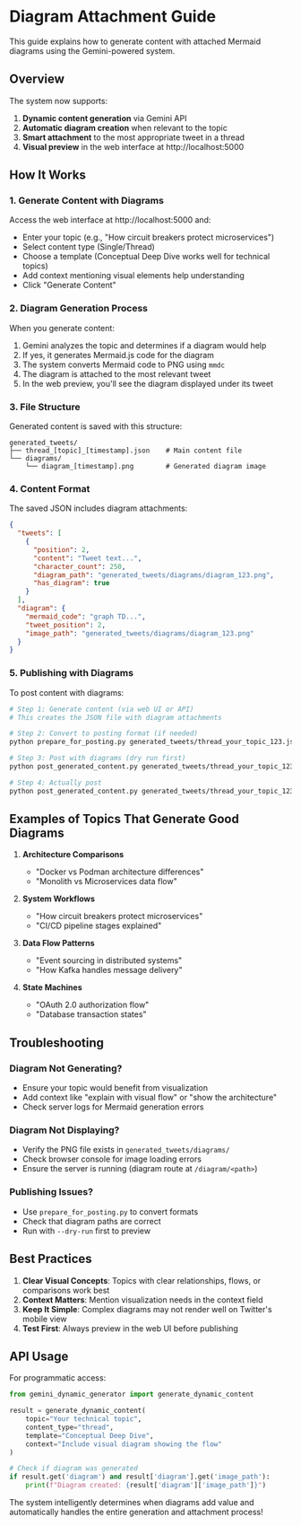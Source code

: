 # Diagram Attachment Guide

This guide explains how to generate content with attached Mermaid diagrams using the Gemini-powered system.

## Overview

The system now supports:
1. **Dynamic content generation** via Gemini API
2. **Automatic diagram creation** when relevant to the topic
3. **Smart attachment** to the most appropriate tweet in a thread
4. **Visual preview** in the web interface at http://localhost:5000

## How It Works

### 1. Generate Content with Diagrams

Access the web interface at http://localhost:5000 and:
- Enter your topic (e.g., "How circuit breakers protect microservices")
- Select content type (Single/Thread)
- Choose a template (Conceptual Deep Dive works well for technical topics)
- Add context mentioning visual elements help understanding
- Click "Generate Content"

### 2. Diagram Generation Process

When you generate content:
1. Gemini analyzes the topic and determines if a diagram would help
2. If yes, it generates Mermaid.js code for the diagram
3. The system converts Mermaid code to PNG using `mmdc`
4. The diagram is attached to the most relevant tweet
5. In the web preview, you'll see the diagram displayed under its tweet

### 3. File Structure

Generated content is saved with this structure:
```
generated_tweets/
├── thread_[topic]_[timestamp].json    # Main content file
└── diagrams/
    └── diagram_[timestamp].png        # Generated diagram image
```

### 4. Content Format

The saved JSON includes diagram attachments:
```json
{
  "tweets": [
    {
      "position": 2,
      "content": "Tweet text...",
      "character_count": 250,
      "diagram_path": "generated_tweets/diagrams/diagram_123.png",
      "has_diagram": true
    }
  ],
  "diagram": {
    "mermaid_code": "graph TD...",
    "tweet_position": 2,
    "image_path": "generated_tweets/diagrams/diagram_123.png"
  }
}
```

### 5. Publishing with Diagrams

To post content with diagrams:

```bash
# Step 1: Generate content (via web UI or API)
# This creates the JSON file with diagram attachments

# Step 2: Convert to posting format (if needed)
python prepare_for_posting.py generated_tweets/thread_your_topic_123.json

# Step 3: Post with diagrams (dry run first)
python post_generated_content.py generated_tweets/thread_your_topic_123_posting.json --dry-run

# Step 4: Actually post
python post_generated_content.py generated_tweets/thread_your_topic_123_posting.json
```

## Examples of Topics That Generate Good Diagrams

1. **Architecture Comparisons**
   - "Docker vs Podman architecture differences"
   - "Monolith vs Microservices data flow"

2. **System Workflows**
   - "How circuit breakers protect microservices"
   - "CI/CD pipeline stages explained"

3. **Data Flow Patterns**
   - "Event sourcing in distributed systems"
   - "How Kafka handles message delivery"

4. **State Machines**
   - "OAuth 2.0 authorization flow"
   - "Database transaction states"

## Troubleshooting

### Diagram Not Generating?
- Ensure your topic would benefit from visualization
- Add context like "explain with visual flow" or "show the architecture"
- Check server logs for Mermaid generation errors

### Diagram Not Displaying?
- Verify the PNG file exists in `generated_tweets/diagrams/`
- Check browser console for image loading errors
- Ensure the server is running (diagram route at `/diagram/<path>`)

### Publishing Issues?
- Use `prepare_for_posting.py` to convert formats
- Check that diagram paths are correct
- Run with `--dry-run` first to preview

## Best Practices

1. **Clear Visual Concepts**: Topics with clear relationships, flows, or comparisons work best
2. **Context Matters**: Mention visualization needs in the context field
3. **Keep It Simple**: Complex diagrams may not render well on Twitter's mobile view
4. **Test First**: Always preview in the web UI before publishing

## API Usage

For programmatic access:
```python
from gemini_dynamic_generator import generate_dynamic_content

result = generate_dynamic_content(
    topic="Your technical topic",
    content_type="thread",
    template="Conceptual Deep Dive",
    context="Include visual diagram showing the flow"
)

# Check if diagram was generated
if result.get('diagram') and result['diagram'].get('image_path'):
    print(f"Diagram created: {result['diagram']['image_path']}")
```

The system intelligently determines when diagrams add value and automatically handles the entire generation and attachment process!